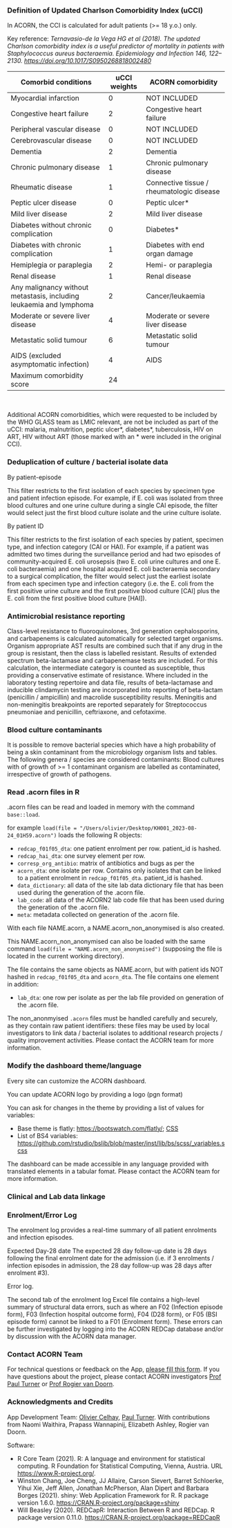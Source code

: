 ### Definition of Updated Charlson Comorbidity Index (uCCI)

In ACORN, the CCI is calculated for adult patients (>= 18 y.o.) only.

Key reference: *Ternavasio-de la Vega HG et al (2018). The updated Charlson comorbidity index is a useful predictor of mortality in patients with Staphylococcus aureus bacteraemia. Epidemiology and Infection 146, 122–2130. https://doi.org/10.1017/S0950268818002480*


| Comorbid conditions                                                 | uCCI weights | ACORN comorbidity                         |
|---------------------------------------------------------------------|--------------|-------------------------------------------|
| Myocardial infarction                                               | 0            | NOT INCLUDED                              |
| Congestive heart failure                                            | 2            | Congestive heart failure                  |
| Peripheral vascular disease                                         | 0            | NOT INCLUDED                              |
| Cerebrovascular disease                                             | 0            | NOT INCLUDED                              |
| Dementia                                                            | 2            | Dementia                                  |
| Chronic pulmonary disease                                           | 1            | Chronic pulmonary disease                 |
| Rheumatic disease                                                   | 1            | Connective tissue / rheumatologic disease |
| Peptic ulcer disease                                                | 0            | Peptic ulcer*                             |
| Mild liver disease                                                  | 2            | Mild liver disease                        |
| Diabetes without chronic complication                               | 0            | Diabetes*                                 |
| Diabetes with chronic complication                                  | 1            | Diabetes with end organ damage            |
| Hemiplegia or paraplegia                                            | 2            | Hemi- or paraplegia                       |
| Renal disease                                                       | 1            | Renal disease                             |
| Any malignancy without metastasis, including leukaemia and lymphoma | 2            | Cancer/leukaemia                          |
| Moderate or severe liver disease                                    | 4            | Moderate or severe liver disease          |
| Metastatic solid tumour                                             | 6            | Metastatic solid tumour                   |
| AIDS (excluded asymptomatic infection)                              | 4            | AIDS                                      |
| Maximum comorbidity score                                           | 24           |                                           |

</br>

Additional ACORN comorbidities, which were requested to be included by the WHO GLASS team as LMIC relevant, are not be included as part of the uCCI: malaria, malnutrition, peptic ulcer\*, diabetes\*, tuberculosis, HIV on ART, HIV without ART (those marked with an \* were included in the original CCI).

### Deduplication of culture / bacterial isolate data

By patient-episode

This filter restricts to the first isolation of each species by specimen type and patient infection episode. For example, if E. coli was isolated from three blood cultures and one urine culture during a single CAI episode, the filter would select just the first blood culture isolate and the urine culture isolate.

By patient ID

This filter restricts to the first isolation of each species by patient, specimen type, and infection category (CAI or HAI). For example, if a patient was admitted two times during the surveillance period and had two episodes of community-acquired E. coli urosepsis (two E. coli urine cultures and one E. coli bacteraemia) and one hospital acquired E. coli bacteraemia secondary to a surgical complication, the filter would select just the earliest isolate from each specimen type and infection category (i.e. the E. coli from the first positive urine culture and the first positive blood culture [CAI] plus the E. coli from the first positive blood culture [HAI]).

### Antimicrobial resistance reporting
Class-level resistance to fluoroquinolones, 3rd generation cephalosporins, and carbapenems is calculated automatically for selected target organisms. Organism appropriate AST results are combined such that if any drug in the group is resistant, then the class is labelled resistant. Results of extended spectrum beta-lactamase and carbapenemase tests are included. For this calculation, the intermediate category is counted as susceptible, thus providing a conservative estimate of resistance.
Where included in the laboratory testing repertoire and data file, results of beta-lactamase and inducible clindamycin testing are incorporated into reporting of beta-lactam (penicillin / ampicillin) and macrolide susceptibility results. 
Meningitis and non-meningitis breakpoints are reported separately for Streptococcus pneumoniae and penicillin, ceftriaxone, and cefotaxime.

### Blood culture contaminants
It is possible to remove bacterial species which have a high probability of being a skin contaminant from the microbiology organism lists and tables. The following genera / species are considered contaminants:
Blood cultures with of growth of >= 1 contaminant organism are labelled as contaminated, irrespective of growth of pathogens.


### Read .acorn files in R

.acorn files can be read and loaded in memory with the command `base::load`.

for example `load(file = "/Users/olivier/Desktop/KH001_2023-08-24_01H59.acorn")` loads the following R objects:

- `redcap_f01f05_dta`: one patient enrolment per row. patient_id is hashed.
- `redcap_hai_dta`: one survey element per row.
- `corresp_org_antibio`: matrix of antibiotics and bugs as per the 
- `acorn_dta`: one isolate per row. Contains only isolates that can be linked to a patient enrolment in `redcap_f01f05_dta`. patient_id is hashed.
- `data_dictionary`: all data of the site lab data dictionary file that has been used during the generation of the .acorn file.
- `lab_code`: all data of the ACORN2 lab code file that has been used during the generation of the .acorn file.
- `meta`: metadata collected on generation of the .acorn file.


With each file NAME.acorn, a NAME.acorn_non_anonymised is also created.

This NAME.acorn_non_anonymised can also be loaded with the same command `load(file = "NAME.acorn_non_anonymised")` (supposing the file is located in the current working directory).

The file contains the same objects as NAME.acorn, but with patient ids NOT hashed in `redcap_f01f05_dta` and `acorn_dta`. The file contains one element in addition:

- `lab_dta`: one row per isolate as per the lab file provided on generation of the .acorn file.


The non_anonmyised `.acorn` files must be handled carefully and securely, as they contain raw patient identifiers: these files may be used by local investigators to link data / bacterial isolates to additional research projects / quality improvement activities. Please contact the ACORN team for more information.


### Modify the dashboard theme/language

Every site can customize the ACORN dashboard.

You can update ACORN logo by providing a logo (pgn format)

You can ask for changes in the theme by providing a list of values for variables:

- Base theme is flatly: https://bootswatch.com/flatly/; [CSS](https://bootswatch.com/4/flatly/bootstrap.css)
- List of BS4 variables: https://github.com/rstudio/bslib/blob/master/inst/lib/bs/scss/_variables.scss 

The dashboard can be made accessible in any language provided with translated elements in a tabular fomat. Please contact the ACORN team for more information.

### Clinical and Lab data linkage

### Enrolment/Error Log

The enrolment log provides a real-time summary of all patient enrolments and infection episodes.

Expected Day-28 date
The expected 28 day follow-up date is 28 days following the final enrolment date for the admission (i.e. if 3 enrolments / infection episodes in admission, the 28 day follow-up was 28 days after enrolment #3).

Error log.

The second tab of the enrolment log Excel file contains a high-level summary of structural data errors, such as where an F02 (Infection episode form), F03 (Infection hospital outcome form), F04 (D28 form), or F05 (BSI episode form) cannot be linked to a F01 (Enrolment form). These errors can be further investigated by logging into the ACORN REDCap database and/or by discussion with the ACORN data manager.


### Contact ACORN Team

For technical questions or feedback on the App, [please fill this form](https://docs.google.com/forms/d/1xdyLQgESr7H6iBpEWlTCeNZ1RGmRdH8nenBGNfq4yjI/). If you have questions about the project, please contact ACORN investigators [Prof Paul Turner](mailto:Pault@tropmedres.ac) or [Prof Rogier van Doorn](mailto:rvandoorn@oucru.org).


### Acknowledgments and Credits

App Development Team: [Olivier Celhay](https://olivier.celhay.net), [Paul Turner](mailto:Pault@tropmedres.ac). With contributions from Naomi Waithira, Prapass Wannapinij, Elizabeth Ashley, Rogier van Doorn. 

Software:

- R Core Team (2021). R: A language and environment for statistical computing. R Foundation for Statistical
  Computing, Vienna, Austria. URL https://www.R-project.org/.
- Winston Chang, Joe Cheng, JJ Allaire, Carson Sievert, Barret Schloerke, Yihui Xie, Jeff Allen, Jonathan McPherson,
  Alan Dipert and Barbara Borges (2021). shiny: Web Application Framework for R. R package version 1.6.0.
  https://CRAN.R-project.org/package=shiny
- Will Beasley (2020). REDCapR: Interaction Between R and REDCap. R package version 0.11.0.
  https://CRAN.R-project.org/package=REDCapR

